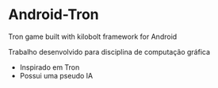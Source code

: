 # Android-Tron
Tron game built with kilobolt framework for Android

Trabalho desenvolvido para disciplina de computação gráfica

- Inspirado em Tron
- Possui uma pseudo IA
